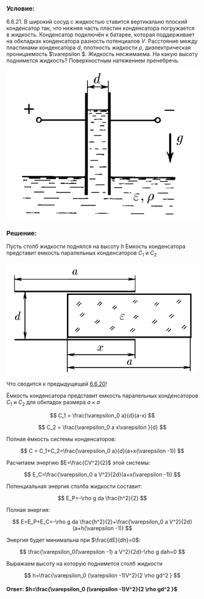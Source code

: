 ###  Условие:

$6.6.21.$ В широкий сосуд с жидкостью ставится вертикально плоский конденсатор так, что нижняя часть пластин конденсатора погружается в жидкость. Конденсатор подключён к батарее, которая поддерживает на обкладках конденсатора разность потенциалов $V$. Расстояние между пластинами конденсатора $d$, плотность жидкости $\rho$, диэлектрическая проницаемость $\varepsilon $. Жидкость несжимаема. На какую высоту поднимется жидкость? Поверхностным натяжением пренебречь.

![К задаче $6.6.21.$|561x439, 50%](../../img/6.6.21/statement.png)

###  Решение:

Пусть столб жидкости поднялся на высоту $h$ Емкость конденсатора представит емкость паралельных конденсаторов $C_1$ и $C_2$

![К задаче 6.6.20|688x399, 50%](../../img/6.6.21/sol1.png)

Что сводится к предыдущещей [6.6.20](/ru/6.6.20)!

Ёмкость конденсатора представит емкость паралельных конденсаторов $C_1$ и $C_2$ для обкладок размера $a × a$

$$
C_1 = \frac{\varepsilon_0 a}{d}(a-x)
$$

$$
C_2 = \frac{\varepsilon_0 a x\varepsilon }{d}
$$

Полная ёмкость системы конденсаторов:

$$
C = C_1+C_2=\frac{\varepsilon_0 a}{d}(a+x(\varepsilon -1))
$$

Расчитаем энергию $E=\frac{CV^2}{2}$ этой системы:

$$
E_С=\frac{\varepsilon_0 a V^2}{2d}(a+x(\varepsilon -1))
$$

Потенциальная энергия столба жидкости составит:

$$
E_P=-\rho g da \frac{h^2}{2}
$$

Полная энергия:

$$
E=E_P+E_С=-\rho g da \frac{h^2}{2}+\frac{\varepsilon_0 a V^2}{2d}(a+h(\varepsilon -1))
$$

Энергия будет минимальна при $\frac{dE}{dh}=0$:

$$
\frac{\varepsilon_0(\varepsilon -1) a V^2}{2d}-\rho g dah=0
$$

Выражаем высоту на которую поднимется столб жидкости

$$
h=\frac{\varepsilon_0 (\varepsilon -1)V^2}{2 \rho gd^2 }
$$

#### Ответ: $h=\frac{\varepsilon_0 (\varepsilon -1)V^2}{2 \rho gd^2 }$